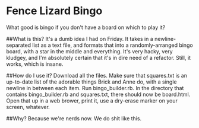 Fence Lizard Bingo
==================

What good is bingo if you don't have a board on which to play it?

##What is this?
It's a dumb idea I had on Friday. It takes in a newline-separated list as
a text file, and formats that into a randomly-arranged bingo board, with
a star in the middle and everything. It's very hacky, very kludgey, and
I'm absolutely certain that it's in dire need of a refactor. Still, it
works, which is insane.

##How do I use it?
Download all the files. Make sure that squares.txt is an up-to-date list
of the adorable things Brick and Anne do, with a single newline in between
each item. Run bingo_builder.rb. In the directory that contains bingo_builder.rb
and squares.txt, there should now be board.html. Open that up in a web
brower, print it, use a dry-erase marker on your screen, whatever.

##Why?
Because we're nerds now. We do shit like this.
